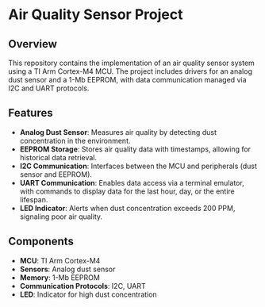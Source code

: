 # Air Quality Sensor Project

## Overview
This repository contains the implementation of an air quality sensor system using a TI Arm Cortex-M4 MCU. The project includes drivers for an analog dust sensor and a 1-Mb EEPROM, with data communication managed via I2C and UART protocols. 

## Features
- **Analog Dust Sensor**: Measures air quality by detecting dust concentration in the environment.
- **EEPROM Storage**: Stores air quality data with timestamps, allowing for historical data retrieval.
- **I2C Communication**: Interfaces between the MCU and peripherals (dust sensor and EEPROM).
- **UART Communication**: Enables data access via a terminal emulator, with commands to display data for the last hour, day, or the entire lifespan.
- **LED Indicator**: Alerts when dust concentration exceeds 200 PPM, signaling poor air quality.

## Components
- **MCU**: TI Arm Cortex-M4
- **Sensors**: Analog dust sensor
- **Memory**: 1-Mb EEPROM
- **Communication Protocols**: I2C, UART
- **LED**: Indicator for high dust concentration
